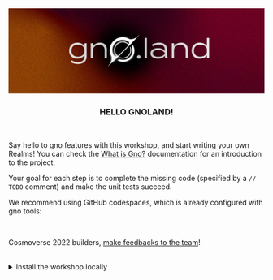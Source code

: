 <div align="center">
 <img src="/.github/banner.png" alt="Gnoland" />
 <h3 align="center">HELLO GNOLAND!</h3>
</div>
<br />

Say hello to gno features with this workshop, and start writing your own Realms! You can check the [What is Gno?](https://gnoland.space/docs/what-is-gno) documentation for an introduction to the project. 

Your goal for each step is to complete the missing code (specified by a `// TODO` comment) and make the unit tests succeed.

We recommend using GitHub codespaces, which is already configured with gno tools:

<br />

Cosmoverse 2022 builders, [make feedbacks to the team](https://github.com/xplrz/gnoland-workshop/issues/3)!

<br />

<details>
<summary>Install the workshop locally</summary>
<br />
```sh
git clone https://github.com/gnolang/gno
cd ./gno
make install_gnodev

cd ..
git clone https://github.com/xplrz/gnoland-workshop
cp -rf ./gnoland-workshop/01-hello-package/p/hello ./gno/examples/gno.land/p
cd gnoland-workshop

# to test use `gnodev test r/solve  --verbose --root-dir ../../gno`
# at the root of each challenge
```
 </details>

<div align="center">
 <a href="https://github.com/codespaces/new?hide_repo_select=true&ref=main&repo=541250916"><img src="https://github.com/codespaces/badge.svg" alt="Launch in CodeSpace" align="center" /></a>
</div>
